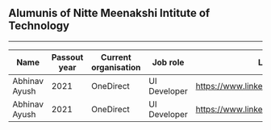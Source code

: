 ## Alumunis of Nitte Meenakshi Intitute of Technology

---

| Name | Passout year | Current organisation | Job role | LinkedIn
| ------- | ------ |------ | ------ | ------ |
| Abhinav Ayush | 2021 | OneDirect | UI Developer | https://www.linkedin.com/in/abhinav999/ |
| Abhinav Ayush | 2021 | OneDirect | UI Developer | https://www.linkedin.com/in/abhinav999/ |









